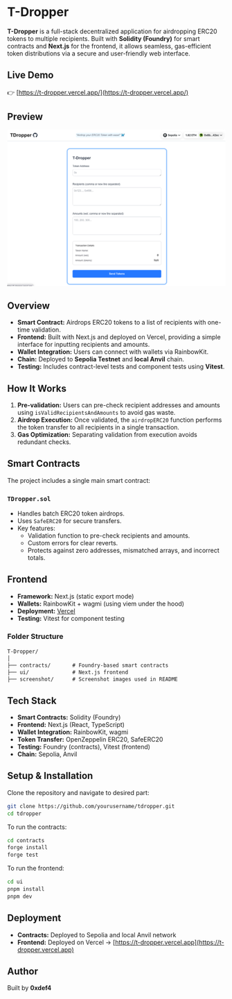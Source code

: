 # T-Dropper

**T-Dropper** is a full-stack decentralized application for airdropping ERC20 tokens to multiple recipients. Built with **Solidity (Foundry)** for smart contracts and **Next.js** for the frontend, it allows seamless, gas-efficient token distributions via a secure and user-friendly web interface.

## Live Demo

👉 [https://t-dropper.vercel.app/](https://t-dropper.vercel.app/)

## Preview

![T-Dropper Screenshot](./screenshot/TDropper.png)

## Overview

- **Smart Contract:** Airdrops ERC20 tokens to a list of recipients with one-time validation.
- **Frontend:** Built with Next.js and deployed on Vercel, providing a simple interface for inputting recipients and amounts.
- **Wallet Integration:** Users can connect with wallets via RainbowKit.
- **Chain:** Deployed to **Sepolia Testnet** and **local Anvil** chain.
- **Testing:** Includes contract-level tests and component tests using **Vitest**.

## How It Works

1. **Pre-validation:** Users can pre-check recipient addresses and amounts using `isValidRecipientsAndAmounts` to avoid gas waste.
2. **Airdrop Execution:** Once validated, the `airdropERC20` function performs the token transfer to all recipients in a single transaction.
3. **Gas Optimization:** Separating validation from execution avoids redundant checks.

## Smart Contracts

The project includes a single main smart contract:

### `TDropper.sol`

- Handles batch ERC20 token airdrops.
- Uses `SafeERC20` for secure transfers.
- Key features:
  - Validation function to pre-check recipients and amounts.
  - Custom errors for clear reverts.
  - Protects against zero addresses, mismatched arrays, and incorrect totals.

## Frontend

- **Framework:** Next.js (static export mode)
- **Wallets:** RainbowKit + wagmi (using viem under the hood)
- **Deployment:** [Vercel](https://vercel.com/)
- **Testing:** Vitest for component testing

### Folder Structure

```
T-Dropper/
│
├── contracts/       # Foundry-based smart contracts
├── ui/              # Next.js frontend
├── screenshot/      # Screenshot images used in README
```

## Tech Stack

- **Smart Contracts:** Solidity (Foundry)
- **Frontend:** Next.js (React, TypeScript)
- **Wallet Integration:** RainbowKit, wagmi
- **Token Transfer:** OpenZeppelin ERC20, SafeERC20
- **Testing:** Foundry (contracts), Vitest (frontend)
- **Chain:** Sepolia, Anvil

## Setup & Installation

Clone the repository and navigate to desired part:

```bash
git clone https://github.com/yourusername/tdropper.git
cd tdropper
```

To run the contracts:

```bash
cd contracts
forge install
forge test
```

To run the frontend:

```bash
cd ui
pnpm install
pnpm dev
```

## Deployment

- **Contracts:** Deployed to Sepolia and local Anvil network
- **Frontend:** Deployed on Vercel → [https://t-dropper.vercel.app](https://t-dropper.vercel.app)

## Author

Built by **0xdef4**
